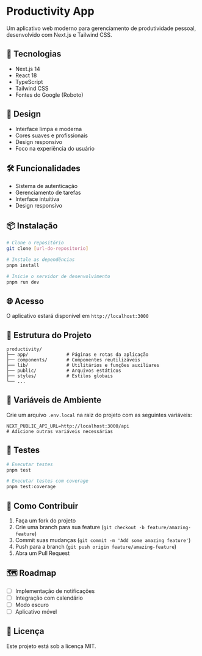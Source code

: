 # Productivity App

Um aplicativo web moderno para gerenciamento de produtividade pessoal, desenvolvido com Next.js e Tailwind CSS.

## 🚀 Tecnologias

- Next.js 14
- React 18
- TypeScript
- Tailwind CSS
- Fontes do Google (Roboto)

## 🎨 Design

- Interface limpa e moderna
- Cores suaves e profissionais
- Design responsivo
- Foco na experiência do usuário

## 🛠️ Funcionalidades

- Sistema de autenticação
- Gerenciamento de tarefas
- Interface intuitiva
- Design responsivo

## 📦 Instalação

```bash
# Clone o repositório
git clone [url-do-repositorio]

# Instale as dependências
pnpm install

# Inicie o servidor de desenvolvimento
pnpm run dev
```

## 🌐 Acesso

O aplicativo estará disponível em `http://localhost:3000`

## 📂 Estrutura do Projeto

```
productivity/
├── app/              # Páginas e rotas da aplicação
├── components/       # Componentes reutilizáveis
├── lib/              # Utilitários e funções auxiliares
├── public/           # Arquivos estáticos
├── styles/           # Estilos globais
└── ...
```

## 🔧 Variáveis de Ambiente

Crie um arquivo `.env.local` na raiz do projeto com as seguintes variáveis:

```
NEXT_PUBLIC_API_URL=http://localhost:3000/api
# Adicione outras variáveis necessárias
```

## 🧪 Testes

```bash
# Executar testes
pnpm test

# Executar testes com coverage
pnpm test:coverage
```

## 👥 Como Contribuir

1. Faça um fork do projeto
2. Crie uma branch para sua feature (`git checkout -b feature/amazing-feature`)
3. Commit suas mudanças (`git commit -m 'Add some amazing feature'`)
4. Push para a branch (`git push origin feature/amazing-feature`)
5. Abra um Pull Request

## 🗺️ Roadmap

- [ ] Implementação de notificações
- [ ] Integração com calendário
- [ ] Modo escuro
- [ ] Aplicativo móvel

## 📝 Licença

Este projeto está sob a licença MIT.
